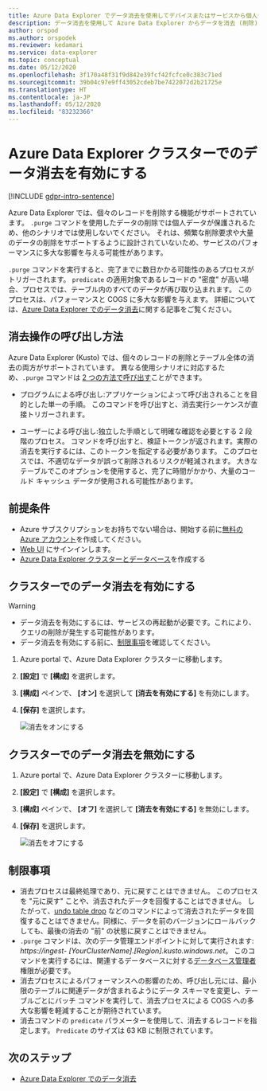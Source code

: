 ```yaml
---
title: Azure Data Explorer でデータ消去を使用してデバイスまたはサービスから個人データを削除する
description: データ消去を使用して Azure Data Explorer からデータを消去 (削除) する方法について説明します。
author: orspod
ms.author: orspodek
ms.reviewer: kedamari
ms.service: data-explorer
ms.topic: conceptual
ms.date: 05/12/2020
ms.openlocfilehash: 3f170a48f31f9d842e39fcf42fcfce0c383c71ed
ms.sourcegitcommit: 39b04c97e9ff43052cdeb7be7422072d2b21725e
ms.translationtype: HT
ms.contentlocale: ja-JP
ms.lasthandoff: 05/12/2020
ms.locfileid: "83232366"
---
```

# <a name="enable-data-purge-on-your-azure-data-explorer-cluster"></a>Azure Data Explorer クラスターでのデータ消去を有効にする

[!INCLUDE [gdpr-intro-sentence](includes/gdpr-intro-sentence.md)]

Azure Data Explorer では、個々のレコードを削除する機能がサポートされています。 `.purge` コマンドを使用したデータの削除では個人データが保護されるため、他のシナリオでは使用しないでください。 それは、頻繁な削除要求や大量のデータの削除をサポートするように設計されていないため、サービスのパフォーマンスに多大な影響を与える可能性があります。

`.purge` コマンドを実行すると、完了までに数日かかる可能性のあるプロセスがトリガーされます。 `predicate` の適用対象であるレコードの "密度" が高い場合、プロセスでは、テーブル内のすべてのデータが再び取り込まれます。 このプロセスは、パフォーマンスと COGS に多大な影響を与えます。 詳細については、[Azure Data Explorer でのデータ消去](kusto/concepts/data-purge.md)に関する記事をご覧ください。

## <a name="methods-of-invoking-purge-operations"></a>消去操作の呼び出し方法 

Azure Data Explorer (Kusto) では、個々のレコードの削除とテーブル全体の消去の両方がサポートされています。 異なる使用シナリオに対応するため、`.purge` コマンドは [2 つの方法で呼び出す](kusto/concepts/data-purge.md#purge-table-tablename-records-command)ことができます。

* プログラムによる呼び出し:アプリケーションによって呼び出されることを目的とした単一の手順。 このコマンドを呼び出すと、消去実行シーケンスが直接トリガーされます。

* ユーザーによる呼び出し:独立した手順として明確な確認を必要とする 2 段階のプロセス。 コマンドを呼び出すと、検証トークンが返されます。実際の消去を実行するには、このトークンを指定する必要があります。 このプロセスでは、不適切なデータが誤って削除されるリスクが軽減されます。 大きなテーブルでこのオプションを使用すると、完了に時間がかかり、大量のコールド キャッシュ データが使用される可能性があります。 

## <a name="prerequisites"></a>前提条件

* Azure サブスクリプションをお持ちでない場合は、開始する前に[無料の Azure アカウント](https://azure.microsoft.com/free/)を作成してください。
* [Web UI](https://dataexplorer.azure.com/) にサインインします。
* [Azure Data Explorer クラスターとデータベース](create-cluster-database-portal.md)を作成する

## <a name="enable-data-purge-on-your-cluster"></a>クラスターでのデータ消去を有効にする

> [!WARNING]
> * データ消去を有効にするには、サービスの再起動が必要です。これにより、クエリの削除が発生する可能性があります。
> * データ消去を有効にする前に、[制限事項](#limitations)を確認してください。

1. Azure portal で、Azure Data Explorer クラスターに移動します。 
1. **[設定]** で **[構成]** を選択します。 
1. **[構成]** ペインで、 **[オン]** を選択して **[消去を有効にする]** を有効にします。
1. **[保存]** を選択します。
 
    ![消去をオンにする](media/data-purge-portal/enable-purge-on.png)

## <a name="disable-data-purge-on-your-cluster"></a>クラスターでのデータ消去を無効にする

1. Azure portal で、Azure Data Explorer クラスターに移動します。 
1. **[設定]** で **[構成]** を選択します。 
1. **[構成]** ペインで、 **[オフ]** を選択して **[消去を有効にする]** を無効にします。
1. **[保存]** を選択します。

    ![消去をオフにする](media/data-purge-portal/enable-purge-off.png)

## <a name="limitations"></a>制限事項

* 消去プロセスは最終処理であり、元に戻すことはできません。 このプロセスを "元に戻す" ことや、消去されたデータを回復することはできません。 したがって、[undo table drop](kusto/management/undo-drop-table-command.md) などのコマンドによって消去されたデータを回復することはできません。同様に、データを前のバージョンにロールバックしても、最後の消去の "前" の状態に戻すことはできません。
* `.purge` コマンドは、次のデータ管理エンドポイントに対して実行されます: *https://ingest- [YourClusterName].[Region].kusto.windows.net*。 このコマンドを実行するには、関連するデータベースに対する[データベース管理者](kusto/management/access-control/role-based-authorization.md)権限が必要です。 
* 消去プロセスによるパフォーマンスへの影響のため、呼び出し元には、最小限のテーブルに関連データが含まれるようにデータ スキーマを変更し、テーブルごとにバッチ コマンドを実行して、消去プロセスによる COGS への多大な影響を軽減することが期待されています。
* 消去コマンドの `predicate` パラメーターを使用して、消去するレコードを指定します。 `Predicate` のサイズは 63 KB に制限されています。 

## <a name="next-steps"></a>次のステップ

* [Azure Data Explorer でのデータ消去](kusto/concepts/data-purge.md)
